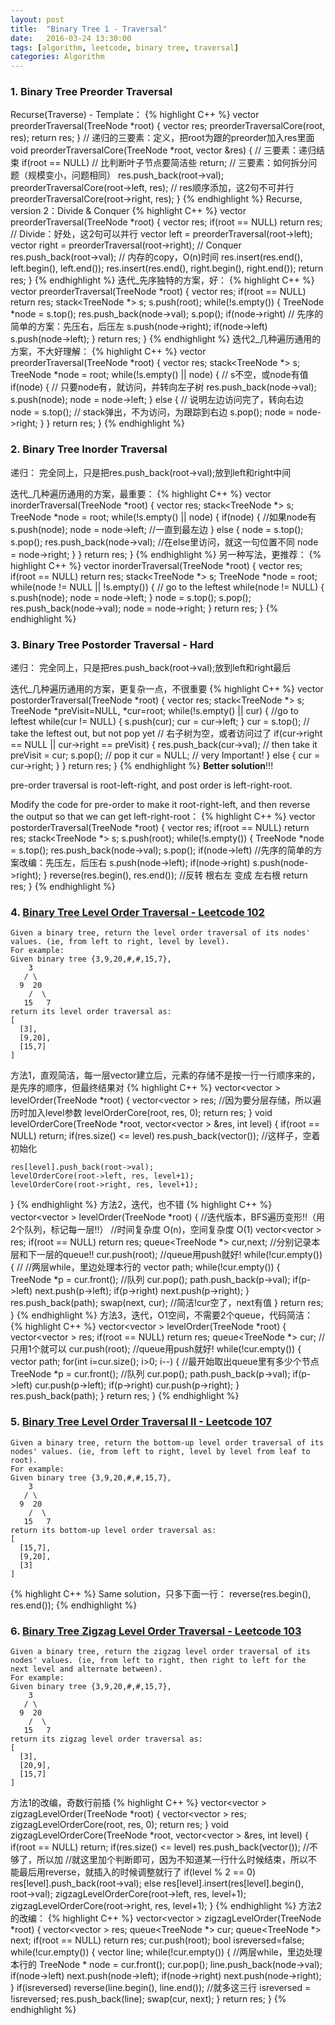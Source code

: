```yaml
---
layout: post
title:  "Binary Tree 1 - Traversal"
date:   2016-03-24 13:30:00
tags: [algorithm, leetcode, binary tree, traversal]
categories: Algorithm
---
```


### 1. Binary Tree Preorder Traversal
Recurse(Traverse) - Template：
{% highlight C++ %}
vector<int> preorderTraversal(TreeNode *root) {
  vector<int> res;
  preorderTraversalCore(root, res);
  return res;
}
// 递归的三要素：定义，把root为跟的preorder加入res里面
void preorderTraversalCore(TreeNode *root, vector<int> &res) {
  // 三要素：递归结束
  if(root == NULL) // 比判断叶子节点要简洁些
      return;
  // 三要素：如何拆分问题（规模变小，问题相同）
  res.push_back(root->val);
  preorderTraversalCore(root->left, res); // res顺序添加，这2句不可并行
  preorderTraversalCore(root->right, res);
}
{% endhighlight %}
Recurse, version 2：Divide & Conquer
{% highlight C++ %}
vector<int> preorderTraversal(TreeNode *root) {
  vector<int> res;
  if(root == NULL)  return res;
  // Divide：好处，这2句可以并行
  vector<int> left = preorderTraversal(root->left);
  vector<int> right = preorderTraversal(root->right);
  // Conquer
  res.push_back(root->val);
  // 内存的copy，O(n)时间
  res.insert(res.end(), left.begin(), left.end());
  res.insert(res.end(), right.begin(), right.end());
  return res;
}
{% endhighlight %}
迭代_先序独特的方案，好：
{% highlight C++ %}
vector<int> preorderTraversal(TreeNode *root) {
  vector<int> res;
  if(root == NULL)    return res;
  stack<TreeNode *> s;
  s.push(root);
  while(!s.empty()) {
    TreeNode *node = s.top();
    res.push_back(node->val);
    s.pop();
    if(node->right)     // 先序的简单的方案：先压右，后压左
      s.push(node->right);
    if(node->left)
      s.push(node->left);
  }
  return res;
}
{% endhighlight %}
迭代2_几种遍历通用的方案，不大好理解：
{% highlight C++ %}
vector<int> preorderTraversal(TreeNode *root) {
  vector<int> res;
  stack<TreeNode *> s;
  TreeNode *node = root;
  while(!s.empty() || node) {  // s不空，或node有值
    if(node) {  // 只要node有，就访问，并转向左子树
      res.push_back(node->val);
      s.push(node);
      node = node->left;
    } else {    // 说明左边访问完了，转向右边
      node = s.top();  // stack弹出，不为访问，为跟踪到右边
      s.pop();
      node = node->right;
    }
  }
  return res;
}
{% endhighlight %}

### 2. Binary Tree Inorder Traversal
递归：
完全同上，只是把res.push_back(root->val);放到left和right中间

迭代_几种遍历通用的方案，最重要：
{% highlight C++ %}
vector<int> inorderTraversal(TreeNode *root) {
  vector<int> res;
  stack<TreeNode *> s;
  TreeNode *node = root;
  while(!s.empty() || node) {
    if(node) {  //如果node有
      s.push(node);
      node = node->left;      //一直到最左边
    } else {
      node = s.top();
      s.pop();
      res.push_back(node->val);   //在else里访问，就这一句位置不同
      node = node->right;
    }
  }
  return res;
}
{% endhighlight %}
另一种写法，更推荐：
{% highlight C++ %}
vector<int> inorderTraversal(TreeNode *root) {
  vector<int> res;
  if(root == NULL)  return res;
  stack<TreeNode *> s;
  TreeNode *node = root;
  while(node != NULL || !s.empty()) {
    // go to the leftest
    while(node != NULL) {
      s.push(node);
      node = node->left;
    }
    node = s.top();
    s.pop();
    res.push_back(node->val);
    node = node->right;
  }
  return res;
}
{% endhighlight %}

### 3. Binary Tree Postorder Traversal  - Hard
递归：
完全同上，只是把res.push_back(root->val);放到left和right最后

迭代_几种遍历通用的方案，更复杂一点，不很重要
{% highlight C++ %}
vector<int> postorderTraversal(TreeNode *root) {
    vector<int> res;
    stack<TreeNode *> s;
    TreeNode *preVisit=NULL, *cur=root;
    while(!s.empty() || cur) {
      //go to leftest
      while(cur != NULL) {
        s.push(cur);
        cur = cur->left;
      }
      cur = s.top(); // take the leftest out, but not pop yet
      // 右子树为空，或者访问过了
      if(cur->right == NULL || cur->right == preVisit) {
        res.push_back(cur->val);  // then take it
        preVisit = cur;
        s.pop();  // pop it
        cur = NULL;  // very Important!
      } else {
        cur = cur->right;
      }
    }
    return res;
  }
{% endhighlight %}
**Better solution**!!!

pre-order traversal is root-left-right, and post order is left-right-root.

Modify the code for pre-order to make it root-right-left, and then reverse the output so that we can get left-right-root：
{% highlight C++ %}
vector<int> postorderTraversal(TreeNode *root) {
  vector<int> res;
  if(root == NULL)    return res;
  stack<TreeNode *> s;
  s.push(root);
  while(!s.empty()) {
    TreeNode *node = s.top();
    res.push_back(node->val);
    s.pop();
    if(node->left)     //先序的简单的方案改编：先压左，后压右
      s.push(node->left);
    if(node->right)
      s.push(node->right);
  }
  reverse(res.begin(), res.end()); //反转 根右左 变成 左右根
  return res;
}
{% endhighlight %}

### 4. [Binary Tree Level Order Traversal - Leetcode 102](https://leetcode.com/problems/binary-tree-level-order-traversal/)
```
Given a binary tree, return the level order traversal of its nodes' values. (ie, from left to right, level by level).
For example:
Given binary tree {3,9,20,#,#,15,7},
    3
   / \
  9  20
    /  \
   15   7
return its level order traversal as:
[
  [3],
  [9,20],
  [15,7]
]
```

方法1，直观简洁，每一层vector建立后，元素的存储不是按一行一行顺序来的，是先序的顺序，但最终结果对
{% highlight C++ %}
vector<vector<int> > levelOrder(TreeNode *root) {
    vector<vector<int> > res;   //因为要分层存储，所以遍历时加入level参数
    levelOrderCore(root, res, 0);
    return res;
}
void levelOrderCore(TreeNode *root, vector<vector<int> > &res, int level) {
    if(root == NULL)    return;
    if(res.size() <= level)
        res.push_back(vector<int>());   //这样子，空着初始化
 
    res[level].push_back(root->val);
    levelOrderCore(root->left, res, level+1);
    levelOrderCore(root->right, res, level+1);
}
{% endhighlight %}
方法2，迭代，也不错
{% highlight C++ %}
vector<vector<int> > levelOrder(TreeNode *root) {
    //迭代版本，BFS遍历变形!!（用2个队列，标记每一层!!）
    //时间复杂度 O(n)，空间复杂度 O(1)
    vector<vector<int> > res;
    if(root == NULL)  return res;
    queue<TreeNode *> cur,next; //分别记录本层和下一层的queue!!
    cur.push(root); //queue用push就好!
    while(!cur.empty()) {  //   //两层while，里边处理本行的
        vector<int> path;
        while(!cur.empty()) {    
            TreeNode *p = cur.front();  //队列
            cur.pop();
            path.push_back(p->val);
            if(p->left) next.push(p->left);
            if(p->right) next.push(p->right);
        }
        res.push_back(path);
        swap(next, cur);    //简洁!cur空了，next有值
    }
    return res;
}
{% endhighlight %}
方法3，迭代，O1空间，不需要2个queue，代码简洁：
{% highlight C++ %}
vector<vector<int> > levelOrder(TreeNode *root) {
    vector<vector<int> > res;
    if(root == NULL)
        return res;
    queue<TreeNode *> cur;    //只用1个就可以
    cur.push(root); //queue用push就好!
    while(!cur.empty()) {
        vector<int> path;
        for(int i=cur.size(); i>0; i--) {   //最开始取出queue里有多少个节点
            TreeNode *p = cur.front();  //队列
            cur.pop();
            path.push_back(p->val);
            if(p->left)     cur.push(p->left);
            if(p->right)    cur.push(p->right);
        }
        res.push_back(path);
    }
    return res;
}
{% endhighlight %}

### 5. [Binary Tree Level Order Traversal II - Leetcode 107](https://leetcode.com/problems/binary-tree-level-order-traversal-ii/)
```
Given a binary tree, return the bottom-up level order traversal of its nodes' values. (ie, from left to right, level by level from leaf to root).
For example:
Given binary tree {3,9,20,#,#,15,7},
    3
   / \
  9  20
    /  \
   15   7
return its bottom-up level order traversal as:
[
  [15,7],
  [9,20],
  [3]
]
```
{% highlight C++ %}
Same solution，只多下面一行：
reverse(res.begin(), res.end());
{% endhighlight %}

### 6. [Binary Tree Zigzag Level Order Traversal - Leetcode 103](https://leetcode.com/problems/binary-tree-zigzag-level-order-traversal/)
```
Given a binary tree, return the zigzag level order traversal of its nodes' values. (ie, from left to right, then right to left for the next level and alternate between).
For example:
Given binary tree {3,9,20,#,#,15,7},
    3
   / \
  9  20
    /  \
   15   7
return its zigzag level order traversal as:
[
  [3],
  [20,9],
  [15,7]
]
```

方法1的改编，奇数行前插
{% highlight C++ %}
vector<vector<int> > zigzagLevelOrder(TreeNode *root) {
    vector<vector<int> > res;
    zigzagLevelOrderCore(root, res, 0);
    return res;
}
void zigzagLevelOrderCore(TreeNode *root, vector<vector<int> > &res, int level) {
    if(root == NULL)    return;
    if(res.size() <= level)
        res.push_back(vector<int>());  //不够了，所以加
    //就这里加个判断即可，因为不知道某一行什么时候结束，所以不能最后用reverse，就插入的时候调整就行了
    if(level % 2 == 0)
        res[level].push_back(root->val);
    else
        res[level].insert(res[level].begin(), root->val);
    zigzagLevelOrderCore(root->left, res, level+1);
    zigzagLevelOrderCore(root->right, res, level+1);
}
{% endhighlight %}
方法2的改编：
{% highlight C++ %}
vector<vector<int> > zigzagLevelOrder(TreeNode *root) {
    vector<vector<int> > res;
    queue<TreeNode *> cur;
    queue<TreeNode *> next;
    if(root == NULL)    return res;
    cur.push(root);
    bool isreversed=false;
    while(!cur.empty()) {
        vector<int> line;
        while(!cur.empty()) {   //两层while，里边处理本行的
            TreeNode * node = cur.front();
            cur.pop();
            line.push_back(node->val);
            if(node->left)   next.push(node->left);
            if(node->right)  next.push(node->right);
        }
        if(isreversed)
            reverse(line.begin(), line.end());    //就多这三行
        isreversed = !isreversed;
        res.push_back(line);
        swap(cur, next);
    }
    return res;
}
{% endhighlight %}
